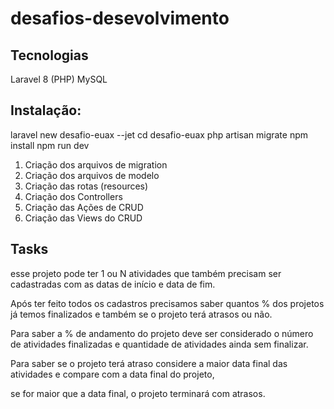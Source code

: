 # desafios-desevolvimento

## Tecnologias
Laravel 8 (PHP)
MySQL

## Instalação:
laravel new desafio-euax --jet
cd desafio-euax
php artisan migrate
npm install
npm run dev


1. Criação dos arquivos de migration
2. Criação dos arquivos de modelo
3. Criação das rotas (resources)
4. Criação dos Controllers
5. Criação das Ações de CRUD
6. Criação das Views do CRUD


## Tasks

esse projeto pode ter 1 ou N atividades que também precisam ser cadastradas com as datas de início e data de fim. 

Após ter feito todos os cadastros precisamos saber quantos % dos projetos já temos finalizados e também se o projeto terá atrasos ou não. 

Para saber a % de andamento do projeto deve ser considerado o número de atividades finalizadas e quantidade de atividades ainda sem finalizar.

Para saber se o projeto terá atraso considere a maior data final das atividades e compare com a data final do projeto, 

se for maior que a data final, o projeto terminará com atrasos.